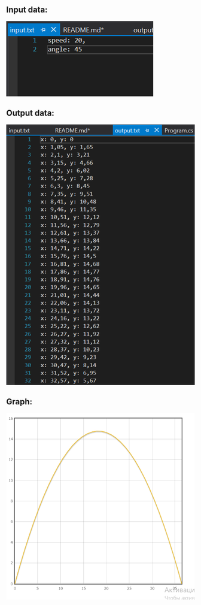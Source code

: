 <h2>Input data:</h2>
<p>
  <img src="https://raw.githubusercontent.com/daremove/WPF/master/body-throw/images/input.png"> 
</p>

<h2>Output data:</h2>
<p>
  <img src="https://raw.githubusercontent.com/daremove/WPF/master/body-throw/images/output.png"> 
</p>

<h2>Graph:</h2>
<p>
  <img src="https://raw.githubusercontent.com/daremove/WPF/master/body-throw/images/graph.png"> 
</p>
